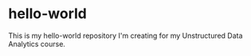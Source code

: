 # hello-world
This is my hello-world repository I'm creating for my Unstructured Data Analytics course. 
